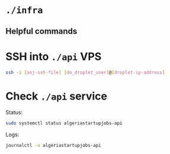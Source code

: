 # `./infra`

## Helpful commands

# SSH into `./api` VPS

```sh
ssh -i [asj-ssh-file] [do_droplet_user]@[droplet-ip-address]
```

# Check `./api` service

Status:

```sh
sudo systemctl status algeriastartupjobs-api
```

Logs:

```sh
journalctl -u algeriastartupjobs-api
```
